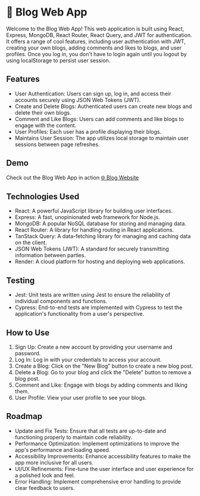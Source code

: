 # 📝 Blog Web App

Welcome to the Blog Web App! This web application is built using React, Express, MongoDB, React Router, React Query, and JWT for authentication. It offers a range of cool features, including user authentication with JWT, creating your own blogs, adding comments and likes to blogs, and user profiles. Once you log in, you don't have to login again until you logout by using localStorage to persist user session.

## Features

- User Authentication: Users can sign up, log in, and access their accounts securely using JSON Web Tokens (JWT).
- Create and Delete Blogs: Authenticated users can create new blogs and delete their own blogs.
- Comment and Like Blogs: Users can add comments and like blogs to engage with the content.
- User Profiles: Each user has a profile displaying their blogs.
- Maintains User Session: The app utilizes local storage to maintain user sessions between page refreshes.

## Demo

Check out the Blog Web App in action [🌐 Blog Website](https://blog-app-5qlg.onrender.com/)

## Technologies Used

- React: A powerful JavaScript library for building user interfaces.
- Express: A fast, unopinionated web framework for Node.js.
- MongoDB: A popular NoSQL database for storing and managing data.
- React Router: A library for handling routing in React applications.
- TanStack Query: A data-fetching library for managing and caching data on the client.
- JSON Web Tokens (JWT): A standard for securely transmitting information between parties.
- Render: A cloud platform for hosting and deploying web applications.

## Testing

- Jest: Unit tests are written using Jest to ensure the reliability of individual components and functions.
- Cypress: End-to-end tests are implemented with Cypress to test the application's functionality from a user's perspective.

## How to Use

1. Sign Up: Create a new account by providing your username and password.
2. Log In: Log in with your credentials to access your account.
3. Create a Blog: Click on the "New Blog" button to create a new blog post.
4. Delete a Blog: Go to your blog and click the "Delete" button to remove a blog post.
5. Comment and Like: Engage with blogs by adding comments and liking them.
6. User Profile: View your user profile to see your blogs.

## Roadmap

- Update and Fix Tests: Ensure that all tests are up-to-date and functioning properly to maintain code reliability.
- Performance Optimization: Implement optimizations to improve the app's performance and loading speed.
- Accessibility Improvements: Enhance accessibility features to make the app more inclusive for all users.
- UI/UX Refinements: Fine-tune the user interface and user experience for a polished look and feel.
- Error Handling: Implement comprehensive error handling to provide clear feedback to users.

